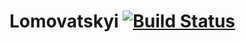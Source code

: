 # Lomovatskyi [![Build Status](https://travis-ci.com/RoffyMonsta/Lomovatskyi.svg?branch=master)](https://travis-ci.com/RoffyMonsta/Lomovatskyi)
